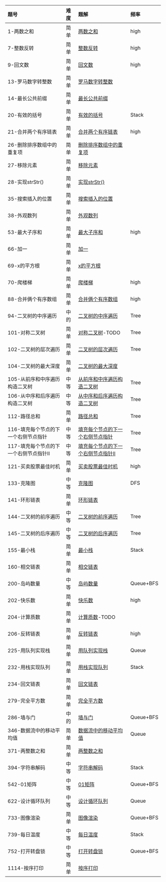 | 题号 | 难度 | 题解 | 频率  |
| :------| :------ | :------ |  :------ |
| 1-两数之和 | 简单 | [两数之和](1/1.md) | high |
| 7-整数反转 | 简单 | [整数反转](7/7.md) | high |
| 9-回文数 | 简单 | [回文数](9/9.md) | high |
| 13-罗马数字转整数 | 简单 | [罗马数字转整数](13/13.md) | |
| 14-最长公共前缀 | 简单 | [最长公共前缀](14/14.md) |  |
| 20-有效的括号 | 简单 | [有效的括号](20/20.md) | Stack |
| 21-合并两个有序链表 | 简单 | [合并两个有序链表](21/21.md) | high |
| 26-删除排序数组中的重复项 | 简单 | [删除排序数组中的重复项](26/26.md) | |
| 27-移除元素 | 简单 | [移除元素](27/27.md) | |
| 28-实现strStr() | 简单 | [实现strStr()](28/28.md) |  |
| 35-搜索插入的位置 | 简单 | [搜索插入的位置](35/35.md) |  |
| 38-外观数列 | 简单 | [外观数列](38/38.md) |  |
| 53-最大子序和 | 简单 | [最大子序和](53/53.md) | high |
| 66-加一 | 简单 | [加一](66/66.md) |  |
| 69-x的平方根 | 简单 | [x的平方根](69/69.md) | |
| 70-爬楼梯 | 简单 | [爬楼梯](70/70.md) | high|
| 88-合并俩个有序数组 | 简单 | [合并俩个有序数组](88/88.md) | high|
| 94-二叉树的中序遍历 | 中的 | [二叉树的中序遍历](94/94.md) | Tree|
| 101-对称二叉树 | 简单 | [对称二叉树](101/101.md)-TODO |Tree |
| 102-二叉树的层次遍历 | 简单 | [二叉树的层次遍历](102/102.md) |Tree |
| 104-二叉树的最大深度 | 简单 | [二叉树的最大深度](104/104.md) |  |
| 105-从前序和中序遍历构造二叉树 | 中等 | [从前序和中序遍历构造二叉树](105/105.md) | Tree |
| 106-从中序和后序遍历构造二叉树 | 中等 | [从中序和后序遍历构造二叉树](106/106.md) | Tree |
| 112-路径总和 | 简单 | [路径总和](112/112.md) | Tree |
| 116-填充每个节点的下一个右侧节点指针 | 中等| [填充每个节点的下一个右侧节点指针](116/116.md) | Tree |
| 117-填充每个节点的下一个右侧节点指针II | 中等| [填充每个节点的下一个右侧节点指针II](117/117.md) | Tree |
| 121-买卖股票最佳时机 | 简单 | [买卖股票最佳时机](121/121.md) | high |
| 133-克隆图 | 中等 | [克隆图](133/133.md) | DFS |
| 141-环形链表 | 简单 | [环形链表](141/141.md) |  |
| 144-二叉树的前序遍历 | 中等 | [二叉树的前序遍历](144/144.md) | Tree |
| 145-二叉树的后序遍历 | 中等 | [二叉树的后序遍历](145/145.md) | Tree |
| 155-最小栈 | 简单 | [最小栈](155/155.md) | Stack |
| 160-相交链表 | 简单 | [相交链表](160/160.md) |  |
| 200-岛屿数量 | 中等 | [岛屿数量](200/200.md) |Queue+BFS  |
| 202-快乐数 | 简单 | [快乐数](202/202.md) | high |
| 204-计算质数 | 简单 | [计算质数](204/204.md)-TODO | |
| 206-反转链表 | 简单 | [反转链表](206/206.md) | high |
| 225-用队列实现栈 | 简单 | [用队列实现栈](225/225.md) | Queue |
| 232-用栈实现队列 | 简单 | [用栈实现队列](232/232.md) | Stack |
| 234-回文链表 | 简单 | [回文链表](234/234.md) |  |
| 279-完全平方数 | 简单 | [完全平方数](279/279.md) |  |
| 286-墙与门 | 中的 | [墙与门](286/286.md) | Queue+BFS |
| 346-数据流中的移动平均值 | 简单 | [数据流中的移动平均值](346/346.md) | Queue |
| 371-两整数之和 | 简单 | [两整数之和](371/371.md) |  |
| 394-字符串解码 | 中等 | [字符串解码](394/394.md) | Stack |
| 542-01矩阵 | 中等 | [01矩阵](542/542.md) | Queue+BFS |
| 622-设计循环队列 | 中等 | [设计循环队列](622/622.md) | Queue |
| 733-图像渲染 | 简单 | [图像渲染](733/733.md) | Queue+BFS |
| 739-每日温度 | 中等 | [每日温度](739/730.md) | Stack |
| 752-打开转盘锁 | 中等 | [打开转盘锁](752/752.md) | Queue+BFS |
| 1114-按序打印 | 简单 | [按序打印](1114/1114.md) |  |
